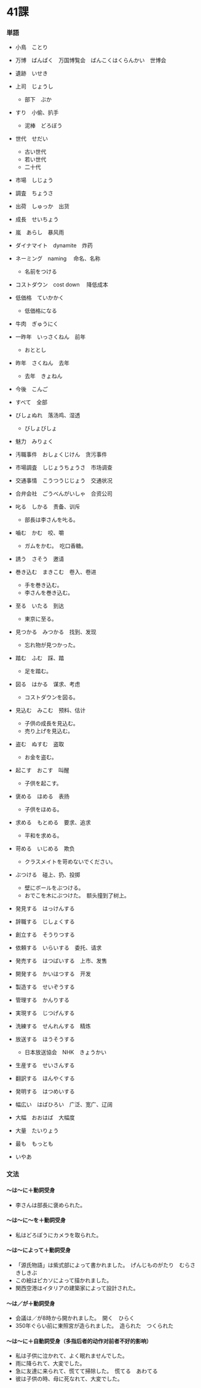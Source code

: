 # 41課


### 単語

- 小鳥　ことり
- 万博　ばんぱく　万国博覧会　ばんこくはくらんかい　世博会
- 遺跡　いせき
- 上司　じょうし
  - 部下　ぶか

- すり　小偷、扒手
  - 泥棒　どろぼう

- 世代　せだい
  - 古い世代
  - 若い世代
  - 二十代

- 市場　しじょう
- 調査　ちょうさ
- 出荷　しゅっか　出货
- 成長　せいちょう
- 嵐　あらし　暴风雨
- ダイナマイト　dynamite　炸药
- ネーミング　naming　 命名、名称
  - 名前をつける

- コストダウン　cost down 　降低成本
- 低価格　ていかかく
  - 低価格になる

- 牛肉　ぎゅうにく
- 一昨年　いっさくねん　前年
  - おととし

- 昨年　さくねん　去年
  - 去年　きょねん

- 今後　こんご
- すべて　全部
- びしょぬれ　落汤鸡、湿透
  - びしょびしょ

- 魅力　みりょく
- 汚職事件　おしょくじけん　贪污事件
- 市場調査　しじょうちょうさ　市场调查
- 交通事情　こうつうじじょう　交通状况
- 合弁会社　ごうべんがいしゃ　合资公司
- 叱る　しかる　责备、训斥
  - 部長は李さんを𠮟る。

- 嚙む　かむ　咬、嚼
  - ガムをかむ。　吃口香糖。

- 誘う　さそう　邀请
- 巻き込む　まきこむ　卷入、卷进
  - 手を巻き込む。
  - 李さんを巻き込む。

- 至る　いたる　到达
  - 東京に至る。

- 見つかる　みつかる　找到、发现
  - 忘れ物が見つかった。

- 踏む　ふむ　踩、踏
  - 足を踏む。

- 図る　はかる　谋求、考虑
  - コストダウンを図る。

- 見込む　みこむ　预料、估计
  - 子供の成長を見込む。
  - 売り上げを見込む。

- 盗む　ぬすむ　盗取
  - お金を盗む。

- 起こす　おこす　叫醒
  - 子供を起こす。

- 褒める　ほめる　表扬
  - 子供をほめる。

- 求める　もとめる　要求、追求
  - 平和を求める。

- 苛める　いじめる　欺负
  - クラスメイトを苛めないでください。

- ぶつける　碰上、扔、投掷
  - 壁にボールをぶつける。
  - おでこを木にぶつけた。　额头撞到了树上。

- 発見する　はっけんする
- 辞職する　じしょくする
- 創立する　そうりつする
- 依頼する　いらいする　委托、请求
- 発売する　はつばいする　上市、发售
- 開発する　かいはつする　开发
- 製造する　せいぞうする
- 管理する　かんりする
- 実現する　じつげんする
- 洗練する　せんれんする　精炼
- 放送する　ほうそうする
  - 日本放送協会　NHK　きょうかい

- 生産する　せいさんする
- 翻訳する　ほんやくする
- 発明する　はつめいする
- 幅広い　はばひろい　广泛、宽广、辽阔
- 大幅　おおはば　大幅度
- 大量　たいりょう
- 最も　もっとも
- いやあ


### 文法

#### ～は～に＋動詞受身
- 李さんは部長に褒められた。

#### ～は～に～を＋動詞受身

- 私はどろぼうにカメラを取られた。

#### ～は～によって＋動詞受身

- 「源氏物語」は紫式部によって書かれました。　げんじものがたり　むらさきしきぶ
- この絵はピカソによって描かれました。
- 関西空港はイタリアの建築家によって設計された。

#### ～は／が＋動詞受身

- 会議は／が8時から開かれました。　開く　ひらく
- 350年ぐらい前に東照宮が造られました。　造られた　つくられた

#### ～は～に＋自動詞受身（多指后者的动作对前者不好的影响）

- 私は子供に泣かれて、よく眠れませんでした。
- 雨に降られて、大変でした。
- 急に友達に来られて、慌てて掃除した。　慌てる　あわてる
- 彼は子供の時、母に死なれて、大変でした。

